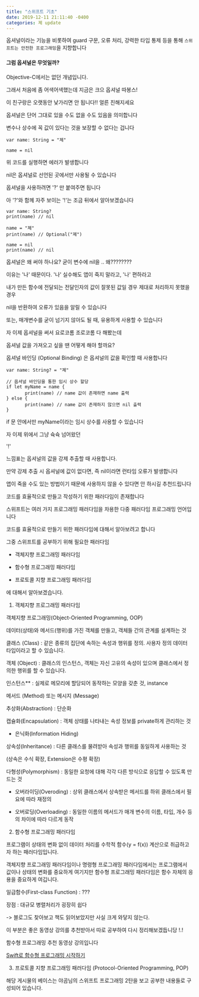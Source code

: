 ```yaml
---
title: "스위프트 기초"
date: 2019-12-11 21:11:40 -0400
categories: 졔 update
---
```




옵셔널이라는 기능을 비롯하여 guard 구문, 오류 처리, 강력한 타입 통제 등을 통해 `스위프트는 안전한 프로그래밍`을 지향합니다

#### 그럼 옵셔널은 무엇일까?

Objective-C에서는 없던 개념입니다. 

그래서 처음에 좀 어색어색했는데 지금은 크으 옵셔널 따봉스!

이 친구랑은 오랫동안 낯가리면 안 됩니다!! 얼른 친해지세요

옵셔널은 단어 그대로 있을 수도 없을 수도 있음을 의미합니다

변수나 상수에 꼭 값이 있다는 것을 보장할 수 없다는 겁니다


```
var name: String = "졔"
 
name = nil
```


위 코드를 실행하면 에러가 발생합니다

nil은 옵셔널로 선언된 곳에서만 사용될 수 있습니다



옵셔널을 사용하려면 '?' 만 붙여주면 됩니다

아 '?'와 함께 자주 보이는 '!'는 조금 뒤에서 알아보겠습니다


```
var name: String?
print(name) // nil
 
name = "졔"
print(name) // Optional("졔")

name = nil
print(name) // nil
```


옵셔널은 왜 써야 하나요? 굳이 변수에 nil을 .. 왜????????

이유는 '나' 때문이다. '나' 실수해도 앱이 죽지 말라고, '나' 편하라고

내가 만든 함수에 전달되는 전달인자의 값이 잘못된 값일 경우 제대로 처리하지 못했을 경우

nil을 반환하여 오류가 있음을 알릴 수 있습니다

또는, 매개변수를 굳이 넘기지 않아도 될 때, 유용하게 사용할 수 있습니다

자 이제 옵셔널을 써서 요로코롬 조로코롬 다 해봤는데

옵셔널 값을 가져오고 싶을 땐 어떻게 해야 할까요?

옵셔널 바인딩 (Optional Binding) 은 옵셔널의 값을 확인할 때 사용합니다


```
var name: String? = "졔"
        
// 옵셔널 바인딩을 통한 임시 상수 할당
if let myName = name {
       print(name) // name 값이 존재하면 name 출력
} else {
       print(name) // name 값이 존재하지 않으면 nil 출력
}

```

if 문 안에서만 myName이라는 임시 상수를 사용할 수 있습니다

자 이제 위에서 그냥 슉슉 넘어왔던

'!'

느낌표는 옵셔널의 값을 강제 추출할 때 사용합니다.

만약 강제 추출 시 옵셔널에 값이 없다면, 즉 nil이라면 런타임 오류가 발생합니다

앱이 죽을 수도 있는 방법이기 때문에 사용하지 않을 수 있다면 안 하시길 추천드립니다




코드를 효율적으로 만들고 작성하기 위한 패러다임이 존재합니다

스위프트는 여러 가지 프로그래밍 패러다임을 차용한 다중 패러다임 프로그래밍 언어입니다

코드를 효율적으로 만들기 위한 패러다임에 대해서 알아보려고 합니다

그중 스위프트를 공부하기 위해 필요한 패러다임

- 객체지향 프로그래밍 패러다임

- 함수형 프로그래밍 패러다임

- 프로토콜 지향 프로그래밍 패러다임

에 대해서 알아보겠습니다.



1. 객체지향 프로그래밍 패러다임

객체지향 프로그래밍(Object-Oriented Programming, OOP)

데이터(상태)와 메서드(행위)를 가진 객체를 만들고, 객체들 간의 관계를 설계하는 것

클래스 (Class) : 같은 종류의 집단에 속하는 속성과 행위를 정의. 사용자 정의 데이터 타입이라고 할 수 있습니다.

객체 (Object) : 클래스의 인스턴스, 객체는 자신 고유의 속성이 있으며 클래스에서 정의한 행위를 할 수 있습니다.

인스턴스** : 실제로 메모리에 할당되어 동작하는 모양을 갖춘 것, instance

메서드 (Method) 또는 메시지 (Message)

추상화(Abstraction) : 단순화

캡슐화(Encapsulation) : 객체 상태를 나타내는 속성 정보를 private하게 관리하는 것

- 은닉화(Information Hiding)

상속성(Inheritance) : 다른 클래스를 물려받아 속성과 행위를 동일하게 사용하는 것

(상속은 수식 확장, Extension은 수평 확장)

다형성(Polymorphism) : 동일한 요청에 대해 각각 다른 방식으로 응답할 수 있도록 만드는 것

- 오버라이딩(Overoding) : 상위 클래스에서 상속받은 메서드를 하위 클래스에서 필요에 따라 재정의

- 오버로딩(Overloading) : 동일한 이름의 메서드가 매개 변수의 이름, 타입, 개수 등의 차이에 따라 다르게 동작



2. 함수형 프로그래밍 패러다임

프로그램이 상태의 변화 없이 데이터 처리를 수학적 함수(y = f(x)) 계산으로 취급하고자 하는 패러다임입니다.

객체지향 프로그래밍 패러다임이나 명령형 프로그래밍 패러다임에서는 프로그램에서 값이나 상태의 변화를 중요하게 여기지만 함수형 프로그래밍 패러다임은 함수 자체의 응용을 중요하게 여깁니다.

일급함수(First-class Function) : ???

장점 : 대규모 병렬처리가 굉장히 쉽다



-> 블로그도 찾아보고 책도 읽어보았지만 사실 크게 와닿지 않는다.

이 부분은 좋은 동영상 강의를 추천받아서 따로 공부하여 다시 정리해보겠듭니당 !.!

함수형 프로그래밍 추천 동영상 강의입니다


[Swift로 함수형 프로그래밍 시작하기](https://programmers.co.kr/learn/courses/4806#introduction)



3. 프로토콜 지향 프로그래밍 패러다임 (Protocol-Oriented Programming, POP)




해당 게시물의 베이스는 야곰님의 스위프트 프로그래밍 2탄을 보고 공부한 내용들로 구성되어 있습니다.

